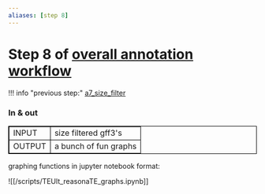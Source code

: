 ```yaml
---
aliases: [step 8]
---
```

# Step 8 of [overall annotation workflow](a0_overall_anno_workflow.md)
!!! info "previous step:"
    [a7_size_filter](a7_size_filter.md)

### In & out
<table cellpadding="5" style="border: 1px solid black">
    <tr style="border: 1px solid black">
        <td style="border: 1px solid black" >INPUT</td>
        <td style="border: 1px solid black">size filtered gff3's</td>
    </tr>
    <tr>
        <td style="border: 1px solid black">OUTPUT</td>
        <td style="border: 1px solid black">a bunch of fun graphs</td>
    </tr>
</table>

graphing functions in jupyter notebook format:

![[/scripts/TEUlt_reasonaTE_graphs.ipynb]]

